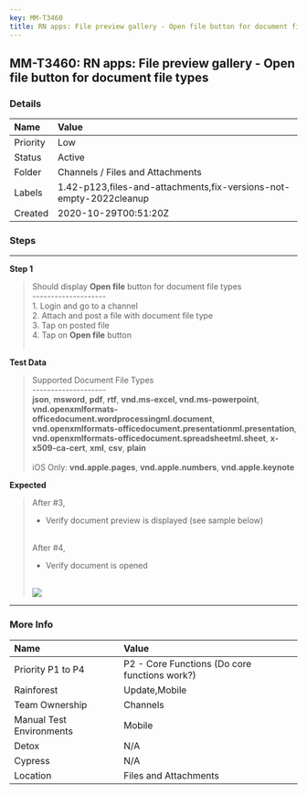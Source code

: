 ```yaml
---
key: MM-T3460
title: RN apps: File preview gallery - Open file button for document file types
---
```


## MM-T3460: RN apps: File preview gallery - Open file button for document file types

### Details

| Name     | Value                                                              |
| :------- | :----------------------------------------------------------------- |
| Priority | Low                                                                |
| Status   | Active                                                             |
| Folder   | Channels / Files and Attachments                                   |
| Labels   | 1.42-p123,files-and-attachments,fix-versions-not-empty-2022cleanup |
| Created  | 2020-10-29T00:51:20Z                                               |

### Steps

<hr/>

**Step 1**

> <article>Should display <strong>Open file</strong> button for document file types<br>--------------------<br>1. Login and go to a channel<br>2. Attach and post a file with document file type<br>3. Tap on posted file<br>4. Tap on <strong>Open file</strong> button<br><br></article>

**Test Data**

> <article>Supported Document File Types<br>--------------------<br><strong>json</strong>, <strong>msword</strong>, <strong>pdf</strong>, <strong>rtf</strong>, <strong>vnd.ms-excel, vnd.ms-powerpoint</strong>, <strong>vnd.openxmlformats-officedocument.wordprocessingml.document</strong>, <strong>vnd.openxmlformats-officedocument.presentationml.presentation</strong>, <strong>vnd.openxmlformats-officedocument.spreadsheetml.sheet</strong>, <strong>x-x509-ca-cert</strong>, <strong>xml</strong>, <strong>csv</strong>, <strong>plain</strong><br><br>iOS Only: <strong>vnd.apple.pages</strong>, <strong>vnd.apple.numbers</strong>, <strong>vnd.apple.keynote</strong></article>

**Expected**

> <article>After #3,<ul><li>Verify document preview is displayed (see sample below)</li></ul><br>After #4,<ul><li>Verify document is opened</li></ul><br><img src="https://smartbear-tm4j-prod-us-west-2-attachment-rich-text.s3.us-west-2.amazonaws.com/embedded-f3277290f945470c4add5d21ef3dc7ca7b74388fc7152bfb6b99ae58c66a95a8-1604078452525-IMG_0310.PNG" class="fr-fic fr-dii"></article>

<hr/>

### More Info

| Name                     | Value                                         |
| :----------------------- | :-------------------------------------------- |
| Priority P1 to P4        | P2 - Core Functions (Do core functions work?) |
| Rainforest               | Update,Mobile                                 |
| Team Ownership           | Channels                                      |
| Manual Test Environments | Mobile                                        |
| Detox                    | N/A                                           |
| Cypress                  | N/A                                           |
| Location                 | Files and Attachments                         |

